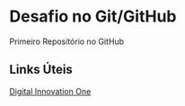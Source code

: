 # Desafio no Git/GitHub
Primeiro Repositório no GitHub

## Links Úteis 
[Digital Innovation One](https://web.digitalinnovation.one)
